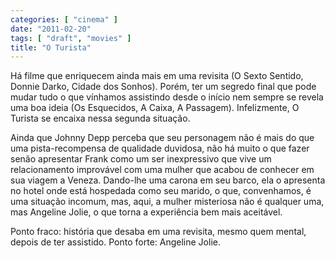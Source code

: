 ```yaml
---
categories: [ "cinema" ]
date: "2011-02-20"
tags: [ "draft", "movies" ]
title: "O Turista"
---
```

Há filme que enriquecem ainda mais em uma revisita (O Sexto Sentido,
Donnie Darko, Cidade dos Sonhos). Porém, ter um segredo final que pode
mudar tudo o que vínhamos assistindo desde o início nem sempre se
revela uma boa ideia (Os Esquecidos, A Caixa, A Passagem). Infelizmente,
O Turista se encaixa nessa segunda situação.

Ainda que Johnny Depp perceba que seu personagem não é mais do
que uma pista-recompensa de qualidade duvidosa, não há muito o que
fazer senão apresentar Frank como um ser inexpressivo que vive um
relacionamento improvável com uma mulher que acabou de conhecer em sua
viagem a Veneza. Dando-lhe uma carona em seu barco, ela o apresenta no
hotel onde está hospedada como seu marido, o que, convenhamos, é uma
situação incomum, mas, aqui, a mulher misteriosa não é qualquer uma,
mas Angeline Jolie, o que torna a experiência bem mais aceitável.

Ponto fraco: história que desaba em uma revisita, mesmo quem mental,
depois de ter assistido.
Ponto forte: Angeline Jolie.

